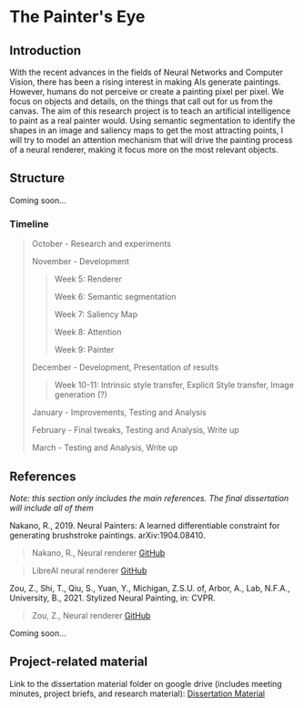 # The Painter's Eye

## Introduction

With the recent advances in the fields of Neural Networks and Computer Vision, there has been a rising interest in making AIs generate paintings. However, humans do not perceive or create a painting pixel per pixel. We focus on objects and details, on the things that call out for us from the canvas.
The aim of this research project is to teach an artificial intelligence to paint as a real painter would. Using semantic segmentation to identify the shapes in an image and saliency maps to get the most attracting points, I will try to model an attention mechanism that will drive the painting process of a neural renderer, making it focus more on the most relevant objects.

## Structure

Coming soon...

### Timeline

> October - Research and experiments
>
> November - Development
>> Week 5: Renderer
>> 
>> Week 6: Semantic segmentation
>> 
>> Week 7: Saliency Map
>> 
>> Week 8: Attention
>> 
>> Week 9: Painter
>>  
> December - Development, Presentation of results
>> Week 10-11: Intrinsic style transfer, Explicit Style transfer, Image generation (?)
>> 
> January - Improvements, Testing and Analysis
> 
> February - Final tweaks, Testing and Analysis, Write up
> 
> March - Testing and Analysis, Write up

## References

*Note: this section only includes the main references. The final dissertation will include all of them*

Nakano, R., 2019. Neural Painters: A learned differentiable constraint for generating brushstroke paintings. arXiv:1904.08410.

> Nakano, R., Neural renderer [GitHub](https://github.com/reiinakano/neural-painters-pytorch/tree/master/neural_painters)

> LibreAI neural renderer [GitHub](https://github.com/libreai/neural-painters-x)

Zou, Z., Shi, T., Qiu, S., Yuan, Y., Michigan, Z.S.U. of, Arbor, A., Lab, N.F.A., University, B., 2021. Stylized Neural Painting, in: CVPR.

> Zou, Z., Neural renderer [GitHub](https://github.com/jiupinjia/stylized-neural-painting)

Coming soon...

## Project-related material

Link to the dissertation material folder on google drive (includes meeting minutes, project briefs, and research material):
[Dissertation Material](https://drive.google.com/drive/folders/1G2O_FanmPbNt1FlOE2I4gvPyI7F_sztO?usp=sharing)


